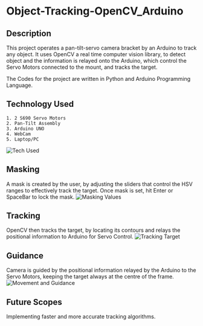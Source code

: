 # Object-Tracking-OpenCV_Arduino


## Description
This project operates a pan-tilt-servo camera bracket by an Arduino to track any object. It uses OpenCV a real time computer vision library, to detect object and the information is relayed onto the Arduino, which control the Servo Motors connected to the mount, and tracks the target.

The Codes for the project are written in Python and Arduino Programming Language.
## Technology Used
    1. 2 S690 Servo Motors
    2. Pan-Tilt Assembly
    3. Arduino UNO
    4. WebCam
    5. Laptop/PC

![Tech Used](https://github.com/aju22/Object-Tracking-OpenCV_Arduino/blob/main/0b06aca20a6b3ea950088cf2372125d6.jpg?raw=true)

## Masking

A mask is created by the user, by adjusting the sliders that control the HSV ranges to effectively track the target.
Once mask is set, hit Enter or SpaceBar to lock the mask.
![Masking Values](https://github.com/aju22/Object-Tracking-OpenCV_Arduino/blob/main/Githubimg.jpg?raw=true)

## Tracking

OpenCV then tracks the target, by locating its contours and relays the positional information to Arduino for Servo Control.
![Tracking Target](https://github.com/aju22/Object-Tracking-OpenCV_Arduino/blob/main/git2.jpg?raw=true)

## Guidance

Camera is guided by the positional information relayed by the Arduino to the Servo Motors, keeping the target always at the centre of the frame.
![Movement and Guidance](https://github.com/aju22/Object-Tracking-OpenCV_Arduino/blob/main/20210429_163852.gif?raw=true)

## Future Scopes

Implementing faster and more accurate tracking algorithms.

